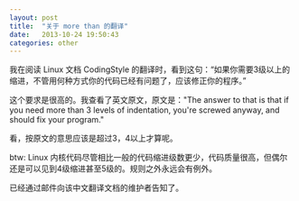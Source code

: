```yaml
---
layout: post
title:  "关于 more than 的翻译"
date:   2013-10-24 19:50:43
categories: other
---
```


我在阅读 Linux 文档 CodingStyle 的翻译时，看到这句：“如果你需要3级以上的缩进，不管用何种方式你的代码已经有问题了，应该修正你的程序。”

这个要求是很高的。我查看了英文原文，原文是："The answer to that is that if you need more than 3 levels of indentation, you're screwed anyway, and should fix your program."

看，按原文的意思应该是超过3，4以上才算呢。

btw: Linux 内核代码尽管相比一般的代码缩进级数更少，代码质量很高，但偶尔还是可以见到4级缩进甚至5级的。规则之外永远会有例外。

已经通过邮件向该中文翻译文档的维护者告知了。

